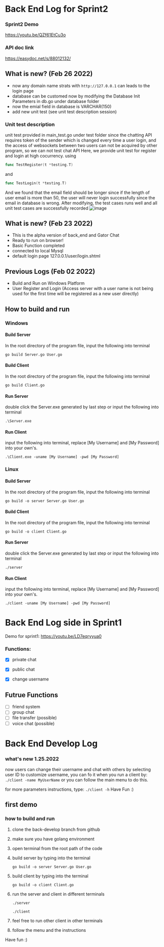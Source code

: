 # Back End Log for Sprint2

### Sprint2 Demo
https://youtu.be/QZf61EtCu3o

### API doc link
 https://easydoc.net/s/88012132/
 
## What is new? (Feb 26 2022)
 - now any domain name strats with `http://127.0.0.1` can leads to the login page
 - database can be customed now by modifying the Database Init Parameters in db.go under database folder
 - now the emial field in database is VARCHAR(150)
 - add new unit test (see unit test description session)

### Unit test description
unit test provided in main_test.go under test folder
since the chatting API requires token of the sender which is changed every time a user login, and the access of websockets between two users can not be acquired by other program, so we can not test chat API
Here, we provide unit test for register and login at high cocurrency. using
```go
func TestRegister(t *testing.T)
```
and
```go
func TestLogin(t *testing.T)
```
And we found that the email field should be longer since if the length of user email is more than 50, the user will never login successfully since the email in database is wrong.
After modifying, the test cases runs well and all unit test cases are successfully recorded
![image](https://user-images.githubusercontent.com/54897058/156042417-69a0af7e-2fb9-4f64-8ca0-244d0a304c5a.png)


## What is new? (Feb 23 2022)

 - This is the alpha version of back_end and Gator Chat
 - Ready to run on browser!
 - Basic Function completed
 - connected to local Mysql
 - default login page 127.0.0.1/user/login.shtml

## Previous Logs (Feb 02 2022)

 - Build and Run on Windows Platform
 - User Register and Login (Access server with a user name is not being used for the first time will be registered as a new user directly)

## How to build and run
### Windows
#### Build Server
In the root directory of the program file, input the following into terminal
```
go build Server.go User.go
```
#### Build Client
In the root directory of the program file, input the following into terminal
```
go build Client.go
```
#### Run Server
double click the Server.exe generated by last step or input the following into terminal
```
.\Server.exe
```
#### Run Client
input the following into terminal, replace [My Username] and [My Password] into your own's.
```
.\Client.exe -uname [My Username] -pwd [My Password]
```
    
### Linux
#### Build Server
In the root directory of the program file, input the following into terminal
```
go build -o server Server.go User.go
```
#### Build Client
In the root directory of the program file, input the following into terminal
```
go build -o client Client.go
```
#### Run Server
double click the Server.exe generated by last step or input the following into terminal
```
./server
```
#### Run Client
input the following into terminal, replace [My Username] and [My Password] into your own's.
```
./client -uname [My Username] -pwd [My Password]
```



# Back End Log side in Sprint1

Demo for sprint1: https://youtu.be/LD7eqryyua0

 ### Functions:

  - [x] private chat
  - [x] public chat
  - [x] change username


## Futrue Functions
  - [ ] friend system
  - [ ] group chat
  - [ ] file transfer (possible)
  - [ ] voice chat (possible)

# Back End Develop Log

### what's new 1.25.2022 ###

now users can change their username and chat with others by selecting user ID
to customize username, you can fo it when you run a client by:
     ```
    ./client -name MyUserName
    ```
or you can follow the main menu to do this.

for more parameters instructions, type:
    ```
    ./client -h
    ```
Have Fun :)

## first demo

### how to build and run

1. clone the back-develop branch from github

2. make sure you have golang environment

3. open terminal from the root path of the code

4. build server by typing into the terminal

    ```
    go build -o server Server.go User.go
    ```

    

5. build client by typing into the terminal

    ```
    go build -o client Client.go
    ```

    

6. run the server and client in different terminals

    ```
    ./server
    ```

    ```
    ./client
    ```

7. feel free to run other client in other terminals

8. follow the menu and the instructions

Have fun :)
